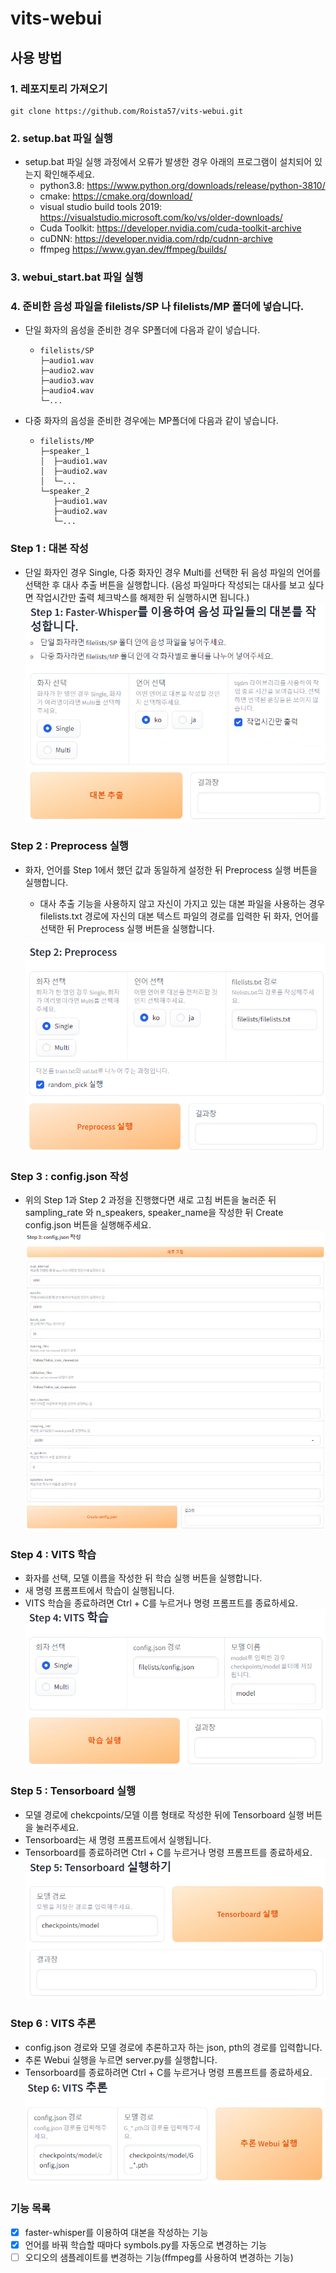 # vits-webui
## 사용 방법
### 1. 레포지토리 가져오기
```
git clone https://github.com/Roista57/vits-webui.git
```

### 2. setup.bat 파일 실행
- setup.bat 파일 실행 과정에서 오류가 발생한 경우 아래의 프로그램이 설치되어 있는지 확인해주세요.  
  - python3.8: https://www.python.org/downloads/release/python-3810/
  - cmake: https://cmake.org/download/  
  - visual studio build tools 2019: https://visualstudio.microsoft.com/ko/vs/older-downloads/  
  - Cuda Toolkit: https://developer.nvidia.com/cuda-toolkit-archive  
  - cuDNN: https://developer.nvidia.com/rdp/cudnn-archive
  - ffmpeg https://www.gyan.dev/ffmpeg/builds/

### 3. webui_start.bat 파일 실행
### 4. 준비한 음성 파일을 filelists/SP 나 filelists/MP 폴더에 넣습니다.
- 단일 화자의 음성을 준비한 경우 SP폴더에 다음과 같이 넣습니다.
  - ```commandline
    filelists/SP
    ├─audio1.wav
    ├─audio2.wav
    ├─audio3.wav
    ├─audio4.wav
    └─...
    ```
- 다중 화자의 음성을 준비한 경우에는 MP폴더에 다음과 같이 넣습니다.
  - ```commandline
    filelists/MP
    ├─speaker_1
    │  ├─audio1.wav
    │  ├─audio2.wav
    │  └─...
    └─speaker_2
       ├─audio1.wav
       ├─audio2.wav
       └─...
      ```
### Step 1 : 대본 작성
- 단일 화자인 경우 Single, 다중 화자인 경우 Multi를 선택한 뒤 음성 파일의 언어를 선택한 후 대사 추출 버튼을 실행합니다. (음성 파일마다 작성되는 대사를 보고 싶다면 작업시간만 출력 체크박스를 해제한 뒤 실행하시면 됩니다.)
![img.png](readmeImage/step1.png)

### Step 2 : Preprocess 실행
- 화자, 언어를 Step 1에서 했던 값과 동일하게 설정한 뒤 Preprocess 실행 버튼을 실행합니다.
   - 대사 추출 기능을 사용하지 않고 자신이 가지고 있는 대본 파일을 사용하는 경우 filelists.txt 경로에 자신의 대본 텍스트 파일의 경로를 입력한 뒤 화자, 언어를 선택한 뒤 Preprocess 실행 버튼을 실행합니다.

  ![img.png](readmeImage/step2.png)

### Step 3 : config.json 작성
- 위의 Step 1과 Step 2 과정을 진행했다면 새로 고침 버튼을 눌러준 뒤 sampling_rate 와 n_speakers, speaker_name을 작성한 뒤 Create config.json 버튼을 실행해주세요.
![img.png](readmeImage/step3.png)

### Step 4 : VITS 학습
- 화자를 선택, 모델 이름을 작성한 뒤 학습 실행 버튼을 실행합니다.
- 새 명령 프롬프트에서 학습이 실행됩니다.
- VITS 학습을 종료하려면 Ctrl + C를 누르거나 명령 프롬프트를 종료하세요.
![img.png](readmeImage/step4.png)

### Step 5 : Tensorboard 실행
- 모델 경로에 chekcpoints/모델 이름 형태로 작성한 뒤에 Tensorboard 실행 버튼을 눌러주세요.
- Tensorboard는 새 명령 프롬프트에서 실행됩니다.
- Tensorboard를 종료하려면  Ctrl + C를 누르거나 명령 프롬프트를 종료하세요.
![img.png](readmeImage/step5.png)

### Step 6 : VITS 추론
- config.json 경로와 모델 경로에 추론하고자 하는 json, pth의 경로를 입력합니다.
- 추론 Webui 실행을 누르면 server.py를 실행합니다.
- Tensorboard를 종료하려면  Ctrl + C를 누르거나 명령 프롬프트를 종료하세요.
![img.png](readmeImage/step6.png)

### 기능 목록
- [x] faster-whisper를 이용하여 대본을 작성하는 기능
- [x] 언어를 바꿔 학습할 때마다 symbols.py를 자동으로 변경하는 기능
- [ ] 오디오의 샘플레이트를 변경하는 기능(ffmpeg를 사용하여 변경하는 기능)